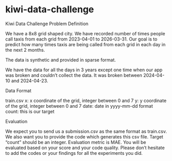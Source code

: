 # kiwi-data-challenge
Kiwi Data Challenge
Problem Definition
 
We have a 8x8 grid shaped city. We have recorded number of times people call taxis from each grid from 2023-04-01 to 2026-03-31. Our goal is to predict how many times taxis are being called from each grid in each day in the next 2 months.
 
The data is synthetic and provided in sparse format.

We have the data for all the days in 3 years except one time when our app was broken and couldn’t collect the data. It was broken between 2024-04-10 and 2024-04-23.
 
 
Data Format
 
train.csv
x: x coordinate of the grid, integer between 0 and 7
y: y coordinate of the grid, integer between 0 and 7
date: date in yyyy-mm-dd format
count: this is our target
 
 
Evaluation

We expect you to send us a submission.csv as the same format as train.csv.  We also want you to provide the code which generates this csv file. Target “count” should be an integer. Evaluation metric is MAE. You will be evaluated based on your score and your code quality. Please don’t hesitate to add the codes or your findings for all the experiments you did.
